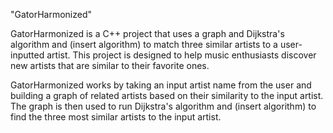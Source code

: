 "GatorHarmonized" 

GatorHarmonized is a C++ project that uses a graph and Dijkstra's algorithm and (insert algorithm) to match three similar artists to a user-inputted artist. 
This project is designed to help music enthusiasts discover new artists that are similar to their favorite ones.

GatorHarmonized works by taking an input artist name from the user and building a graph of related artists based on their similarity to the input artist. The graph is then used to run Dijkstra's algorithm and (insert algorithm) to find the three most similar artists to the input artist.
